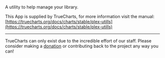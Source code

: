 A utility to help manage your library.

This App is supplied by TrueCharts, for more information visit the manual: [https://truecharts.org/docs/charts/stable/plex-utills](https://truecharts.org/docs/charts/stable/plex-utills)

---

TrueCharts can only exist due to the incredible effort of our staff.
Please consider making a [donation](https://truecharts.org/docs/about/sponsor) or contributing back to the project any way you can!
